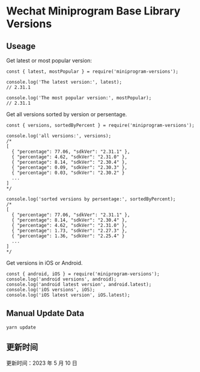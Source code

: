 
# Wechat Miniprogram Base Library Versions

## Useage

Get latest or most popular version:

```;
const { latest, mostPopular } = require('miniprogram-versions');

console.log('The latest version:', latest);
// 2.31.1

console.log('The most popular version:', mostPopular);
// 2.31.1

```

Get all versions sorted by version or persentage.

```
const { versions, sortedByPercent } = require('miniprogram-versions');

console.log('all versions:', versions);
/*
[
  { "percentage": 77.06, "sdkVer": "2.31.1" },
  { "percentage": 4.62, "sdkVer": "2.31.0" },
  { "percentage": 8.14, "sdkVer": "2.30.4" },
  { "percentage": 0.09, "sdkVer": "2.30.3" },
  { "percentage": 0.03, "sdkVer": "2.30.2" }
  ...
]
*/

console.log('sorted versions by persentage:', sortedByPercent);
/*
[
  { "percentage": 77.06, "sdkVer": "2.31.1" },
  { "percentage": 8.14, "sdkVer": "2.30.4" },
  { "percentage": 4.62, "sdkVer": "2.31.0" },
  { "percentage": 1.73, "sdkVer": "2.27.3" },
  { "percentage": 1.36, "sdkVer": "2.25.4" }
  ...
]
*/
```

Get versions in iOS or Android.

```
const { android, iOS } = require('miniprogram-versions');
console.log('android versions', android);
console.log('android latest version', android.latest);
console.log('iOS versions', iOS);
console.log('iOS latest version', iOS.latest);
```

## Manual Update Data

```
yarn update
```

## 更新时间

更新时间：2023 年 5 月 10 日
